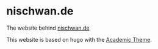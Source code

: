 # nischwan.de
The website behind [nischwan.de](https://nischwan.de/)

This website is based on hugo with the [Academic Theme](https://themes.gohugo.io/academic/).
